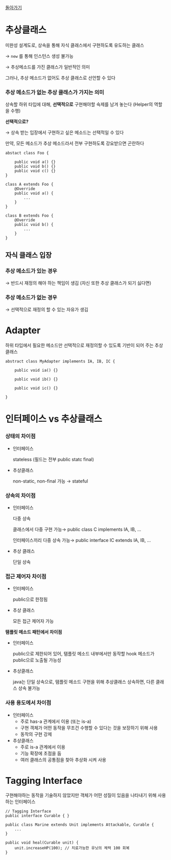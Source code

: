 [돌아가기](./README.md)

# 추상클래스

미완성 설계도로, 상속을 통해 자식 클래스에서 구현하도록 유도하는 클래스

→ `new` 를 통해 인스턴스 생성 불가능

→ 추상메소드를 가진 클래스가 일반적인 의미

그러나, 추상 메소드가 없어도 추상 클래스로 선언할 수 있다

### 추상 메소드가 없는 추상 클래스가 가지는 의미

상속할 하위 타입에 대해, **선택적으로** 구현해야할 숙제를 남겨 놓는다 (Helper의 역할을 수행)

**선택적으로?**

→ 상속 받는 입장에서 구현하고 싶은 메소드는 선택적일 수 있다

만약, 모든 메소드가 추상 메소드라서 전부 구현하도록 강요받으면 곤란하다

```
abstact class Foo {

	public void a() {}
	public void b() {}
	public void c() {}
}

class A extends Foo {
	@Override
	public void a() {
		...
	}
}

class B extends Foo {
	@Override
	public void b() {
		...
	}
}

```

## 자식 클래스 입장

### 추상 메소드가 있는 경우

→ 반드시 재정의 해야 하는 책임이 생김 (자신 또한 추상 클래스가 되기 싫다면)

### 추상 메소드가 없는 경우

→ 선택적으로 재정의 할 수 있는 자유가 생김

# Adapter

하위 타입에서 필요한 메소드만 선택적으로 재정의할 수 있도록 기반이 되어 주는 추상 클래스

```
abstract class MyAdapter implements IA, IB, IC {

	public void ia() {}

	public void ib() {}

	public void ic() {}

}

```

# 인터페이스 vs 추상클래스

### 상태의 차이점

- 인터페이스

    stateless (필드는 전부 public statc final)

- 추상클래스

    non-static, non-final 가능 → stateful

### 상속의 차이점

- 인터페이스

    다중 상속

    클래스에서 다중 구현 가능→ public class C implements IA, IB, ...

    인터페이스끼리 다중 상속 가능→ public interface IC extends IA, IB, ...

- 추상 클래스

    단일 상속

### 접근 제어자 차이점

- 인터페이스

    public으로 한정됨

- 추상 클래스

    모든 접근 제어자 가능

**탬플릿 메소드 패턴에서 차이점**

- 인터페이스

    public으로 제한되어 있어, 탬플릿 메소드 내부에서만 동작할 hook 메소드가 public으로 노출될 가능성

- 추상클래스

    java는 단일 상속으로, 탬플릿 메소드 구현을 위해 추상클래스 상속하면, 다른 클래스 상속 불가능

### 사용 용도에서 차이점

- 인터페이스
    - 주로 has-a 관계에서 이용 (또는 is-a)
    - 구현 객체가 어떤 동작을 무조건 수행할 수 있다는 것을 보장하기 위해 사용
    - 동작의 구현 강제
- 추상클래스
    - 주로 is-a 관계에서 이용
    - 기능 확장에 초점을 둠
    - 여러 클래스의 공통점을 찾아 추상화 시켜 사용

# Tagging Interface

구현해야하는 동작을 기술하지 않았지만 객체가 어떤 성질이 있음을 나타내기 위해 사용하는 인터페이스

```
// Tagging Interface
public interface Curable { }

```

```
public class Marine extends Unit implements Attackable, Curable {
	...
}

```

```
public void heal(Curable unit) {
	unit.increaseHP(100); // 치료가능한 유닛의 체력 100 회복
}

```
